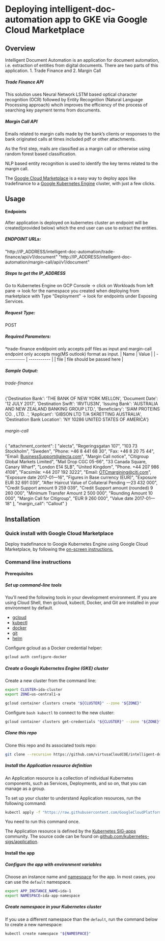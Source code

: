 
# Deploying intelligent-doc-automation app to GKE via Google Cloud Marketplace

## Overview
Intelligent Document Automation is an application for document automation, i.e. extraction of entities from digital documents. There are two parts of this application. 1. Trade Finance and 2. Margin Call


##### Trade Finance API
This solution uses Neural Network LSTM based optical character recognition (OCR) followed by Entity Recognition (Natural Language Processing approach) whcih improves the efficiency of the process of searching key payment terms from documents.

##### Margin Call API
Emails related to margin calls made by the bank’s clients or responses to the bank originated calls at times included pdf or other attachments.

As the first step, mails are classified as a margin call or otherwise using random forest based classification.

NLP based entity recognition is used to identify the key terms related to the margin call.

The 
[Google Cloud Marketplace][1] 
is a easy way to deploy apps like tradefinance to a 
[Google Kubernetes Engine][2] 
cluster, with just a few clicks.

[1]: https://console.cloud.google.com/
[2]: https://cloud.google.com/kubernetes-engine/

## Usage
#### Endpoints
After application is deployed on kubernetes cluster an endpoint will be created(provided below) which the end user can use to extract the entities.

##### ENDPOINT URLs: 
 
"http://IP_ADDRESS/intelligent-doc-automation/trade-finance/api/v1/document"
"http://IP_ADDRESS/intelligent-doc-automation/margin-call/api/v1/document"

##### Steps to get the IP_ADDRESS
Go to Kubernetes Engine on GCP Console -> click on Workloads from left pane -> look for the namespace you created when deploying from marketplace with Type "Deployment" -> look for endpoints under Exposing Services.

##### Request Type: 
POST

##### Required Parameters:
  *trade-finance enddpoint only accepts pdf files as input and margin-call endpoint only accepts msg(MS outlook) format as input.
  | Name      | Value |
  | ----------- | ----------- |
  | file      | file should be passed here       |

##### Sample Output:
###### trade-finance
{'Destination Bank': 'THE BANK OF NEW YORK MELLON', 'Document Date': '12 JULY 2017', 'Destination Swift': 'IRVTUS3N', 'Issuing Bank': 'AUSTRALIA AND NEW ZEALAND BANKING GROUP LTD.', 'Beneficiary': 'SIAM PROTEINS CO. , LTD. .', 'Applicant': 'GIBSON LTD T/A SKRETTING AUSTRALIA', 'Destination Bank Location': 'NY 10286 UNITED STATES OF AMERICA'}

###### margin-call
{
  "attachment_content": [
    "alecta",
    "Regeringsgatan 107",
    "103 73 Stockholm",
    "Sweden",
    "Phone: +46 8 441 68 30",
    "Fax: +46 8 20 75 44",
    "Email: BusinessSupport@alecta.com",
    "Margin Call notice",
    "Citigroup Global Markets Limited",
    "Mail Drop CGC 05-66",
    "33 Canada Square, Canary Wharf",
    "London E14 SLB",
    "United Kingdom",
    "Phone. +44 207 986 4108",
    "Facsimile: +44 207 192 3222",
    "Email: OTCmargining@citi.com",
    "Exposure date 2017-01—16",
    "Figures in Base currency (EUR)",
    "Exposure EUR 32 691 039",
    "After Haircut Value of Collateral Pending —23 432 000",
    "Credit Support amount 9 259 039",
    "Credit Support amount (rounded) 9 260 000",
    "Minimum Transfer Amount 2 500 000",
    "Rounding Amount 10 000",
    "Margin Call for Citigroup",
    "EUR 9 260 000",
    "Value date 2017-01—18"
  ],
  "margin_call": "Callout"
}

## Installation

### Quick install with Google Cloud Marketplace

Deploy tradefinance to Google Kubernetes Engine using Google Cloud Marketplace, by following the [on-screen instructions.]()

### Command line instructions

#### Prerequisites

##### Set up command-line tools

You'll need the following tools in your development environment. If you are using Cloud Shell, then gcloud, kubectl, Docker, and Git are installed in your environment by default.

* [gcloud](https://cloud.google.com/sdk/gcloud/)
* [kubectl](https://kubernetes.io/docs/reference/kubectl/overview/)
* [docker](https://docs.docker.com/install/)
* [git](https://git-scm.com/book/en/v2/Getting-Started-Installing-Git)
* [helm](https://helm.sh/)

Configure gcloud as a Docker credential helper:

```bash
gcloud auth configure-docker
```

##### Create a Google Kubernetes Engine (GKE) cluster

Create a new cluster from the command line:

```bash
export CLUSTER=ida-cluster
export ZONE=us-central1-a

gcloud container clusters create "${CLUSTER}" --zone "${ZONE}"
```

Configure ```bash kubectl``` to connect to the new cluster:
```bash 
gcloud container clusters get-credentials "${CLUSTER}" --zone "${ZONE}"
```

##### Clone this repo

Clone this repo and its associated tools repo:

```bash
git clone --recursive https://github.com/virtusaCloudCOE/intelligent-doc-automation.git
```

##### Install the Application resource definition

An Application resource is a collection of individual Kubernetes components, such as Services, Deployments, and so on, that you can manage as a group.

To set up your cluster to understand Application resources, run the following command:

```bash
kubectl apply -f "https://raw.githubusercontent.com/GoogleCloudPlatform/marketplace-k8s-app-tools/master/crd/app-crd.yaml"
```

You need to run this command once.

The Application resource is defined by the [Kubernetes SIG-apps](https://github.com/kubernetes/community/tree/master/sig-apps) community. The source code can be found on [github.com/kubernetes-sigs/application](https://github.com/kubernetes-sigs/application).

#### Install the app


##### Configure the app with environment variables

Choose an instance name and [namespace](https://kubernetes.io/docs/concepts/overview/working-with-objects/namespaces/) for the app. In most cases, you can use the ```default``` namespace.

```bash 
export APP_INSTANCE_NAME=ida-1
export NAMESPACE=ida-app-namespace
```

##### Create namespace in your Kubernetes cluster

If you use a different namespace than the ```default```, run the command below to create a new namespace:

```bash
kubectl create namespace "${NAMESPACE}"
````

